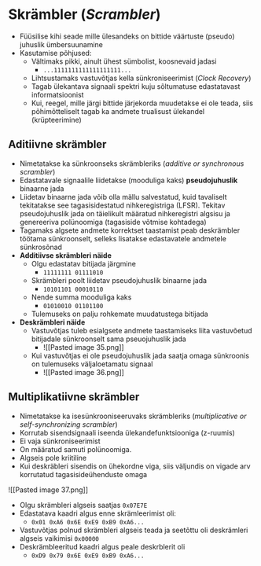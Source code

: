 # Skrämbler (*Scrambler*)
- Füüsilise kihi seade mille ülesandeks on bittide väärtuste (pseudo) juhuslik ümbersuunamine
- Kasutamise põhjused:
	- Vältimaks pikki, ainult ühest sümbolist, koosnevaid jadasi
		- `...1111111111111111111...`
	- Lihtsustamaks vastuvõtjas kella sünkroniseerimist (*Clock Recovery*)
	- Tagab ülekantava signaali spektri kuju sõltumatuse edastatavast informatsioonist
	- Kui, reegel, mille järgi bittide järjekorda muudetakse ei ole teada, siis põhimõtteliselt tagab ka andmete trualisust ülekandel (krüpteerimine)

## Aditiivne skrämbler
- Nimetatakse ka sünkroonseks skrämbleriks (*additive or synchronous scrambler*)
- Edastatavale signaalile liidetakse (mooduliga kaks) **pseudojuhuslik** binaarne jada
- Liidetav binaarne jada võib olla mällu salvestatud, kuid tavaliselt tekitatakse see tagasisidestatud nihkeregistriga (LFSR). Tekitav pseudojuhuslik jada on täielikult määratud nihkeregistri algsisu ja genereeriva polünoomiga (tagasiside võtmise kohtadega)
- Tagamaks algsete andmete korrektset taastamist peab deskrämbler töötama sünkroonselt, selleks lisatakse edastavatele andmetele sünkrosõnad
- **Additiivse skrämbleri näide**
	- Olgu edastatav bitijada järgmine 
		- `11111111 01111010`
	- Skrämbleri poolt liidetav pseudojuhuslik binaarne jada
		- `10101101 00010110`
	- Nende summa mooduliga kaks
		- `01010010 01101100`
	- Tulemuseks on palju rohkemate muudatustega bitijada
- **Deskrämbleri näide**
	- Vastuvõtjas tuleb esialgsete andmete taastamiseks liita vastuvõetud bitijadale sünkroonselt sama pseuojuhuslik jada
		- ![[Pasted image 35.png]]
	- Kui vastuvõtjas ei ole pseudojuhuslik jada saatja omaga sünkroonis on tulemuseks väljaloetamatu signaal
		- ![[Pasted image 36.png]]

## Multiplikatiivne skrämbler 
- Nimetatakse ka isesünkrooniseeruvaks skrämbleriks (*multiplicative or self-synchronizing scrambler*)
- Korrutab sisendsignaali iseenda ülekandefunktsiooniga (z-ruumis)
- Ei vaja sünkroniseerimist
- On määratud samuti polünoomiga. 
- Algseis pole kriitiline
- Kui deskräbleri sisendis on ühekordne viga, siis väljundis on vigade arv korrutatud tagasisideühenduste omaga 

![[Pasted image 37.png]]

- Olgu skrämbleri algseis saatjas `0x07E7E`
- Edastatava kaadri algus enne skrämleerimist oli:
	- `0x01 0xA6 0x6E 0xE9 0xB9 0xA6...`
- Vastuvõtjas polnud skrämbleri algseis teada ja seetõttu oli deskrämleri algseis vaikimisi `0x00000` 
- Deskrämbleeritud kaadri algus peale deskrblerit oli
	- `0xD9 0x79 0x6E 0xE9 0xB9 0xA6...`